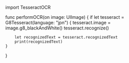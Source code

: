 import TesseractOCR

func performOCR(on image: UIImage) {
    if let tesseract = G8Tesseract(language: "jpn") {
        tesseract.image = image.g8_blackAndWhite()
        tesseract.recognize()

        let recognizedText = tesseract.recognizedText
        print(recognizedText)
    }
}
